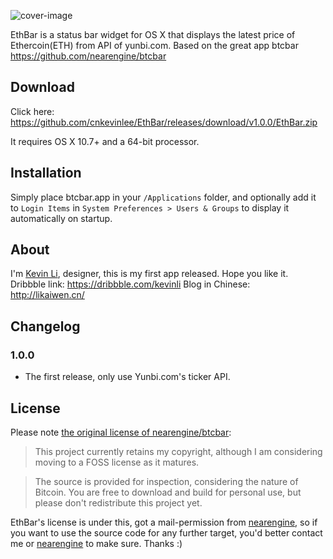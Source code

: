 
![cover-image](https://raw.github.com/cnkevinlee/ethbar/master/Resources/github_cover.png)

EthBar is a status bar widget for OS X that displays the latest price of Ethercoin(ETH) from API of yunbi.com. 
Based on the great app btcbar https://github.com/nearengine/btcbar

## Download

Click here: https://github.com/cnkevinlee/EthBar/releases/download/v1.0.0/EthBar.zip

It requires OS X 10.7+ and a 64-bit processor.

## Installation

Simply place btcbar.app in your `/Applications` folder, and optionally add it to `Login Items` in `System Preferences > Users & Groups` to display it automatically on startup.

## About

I'm [Kevin Li](http://kevin-li.com/), designer, this is my first app released. Hope you like it.
Dribbble link: https://dribbble.com/kevinli
Blog in Chinese: http://likaiwen.cn/

## Changelog

### 1.0.0

* The first release, only use Yunbi.com's ticker API.

## License

Please note [the original license of nearengine/btcbar](https://github.com/nearengine/btcbar#license):

> This project currently retains my copyright, although I am considering moving to a FOSS license as it matures.

> The source is provided for inspection, considering the nature of Bitcoin. You are free to download and build for personal use, but please don't redistribute this project yet.

EthBar's license is under this, got a mail-permission from [nearengine](https://github.com/nearengine), so if you want to use the source code for any further target, you'd better contact me or [nearengine](https://github.com/nearengine) to make sure. Thanks :)


